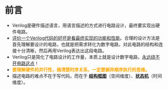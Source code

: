 # 前言

- Verilog是硬件描述语言，用语言描述的方式进行电路设计，最终要实现出硬件电路。
- <u>评价一个Verilog代码的好坏是看最终实现的功能和性能</u>。合理的设计方法是首先理解要设计的电路，也就是把需求转化为数字电路，对此电路的结构和连接十分清晰，然后再用Verilog表达出这段电路。
- Verilog只是简化了电路设计的工作量，本质上就是设计数字电路，<u>永远绕不开电路这点</u>！ 
- <font color=orange>**要理解硬件的并行性，搞清楚时序关系，一定要摒弃顺序执行的思维。**</font>
- 描述电路的难点不在于写代码，而在于 **<u>结构框图</u>**（空间维度）、**<u>状态机</u>**（时间维度）。

